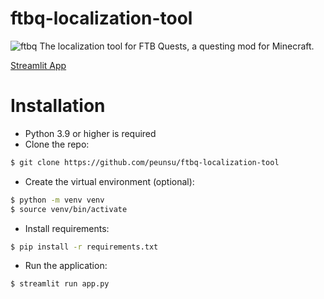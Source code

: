 # ftbq-localization-tool
![ftbq](https://media.forgecdn.net/avatars/275/363/637261948352026071.png)
The localization tool for FTB Quests, a questing mod for Minecraft.

[Streamlit App](https://ftbq-localization-tool.streamlit.app/)

# Installation
* Python 3.9 or higher is required
* Clone the repo:
```bash
$ git clone https://github.com/peunsu/ftbq-localization-tool
```
* Create the virtual environment (optional):
```bash
$ python -m venv venv
$ source venv/bin/activate
```
* Install requirements:
```bash
$ pip install -r requirements.txt
```
* Run the application:
```bash
$ streamlit run app.py
```